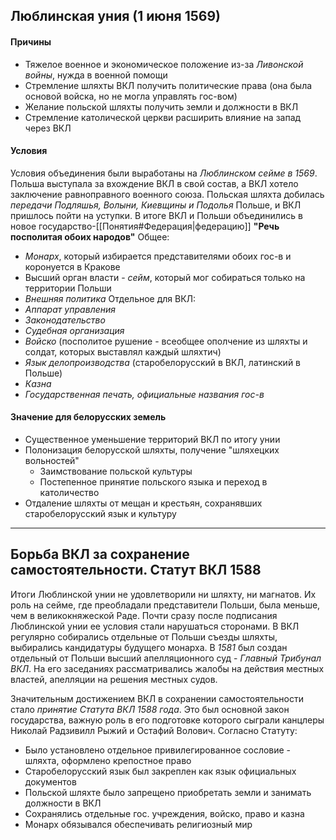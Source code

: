 ## Люблинская уния (1 июня 1569)

#### Причины
- Тяжелое военное и экономическое положение из-за *Ливонской войны*, нужда в военной помощи
- Стремление шляхты ВКЛ получить политические права (она была основой войска, но не могла управлять гос-вом)
- Желание польской шляхты получить земли и должности в ВКЛ
- Стремление католической церкви расширить влияние на запад через ВКЛ

#### Условия 
Условия объединения были выработаны на *Люблинском сейме в 1569*. Польша выступала за вхождение ВКЛ в свой состав, а ВКЛ хотело заключение равноправного военного союза. Польская шляхта добилась *передачи Подляшья, Волыни, Киевщины и Подолья* Польше, и ВКЛ пришлось пойти на уступки. В итоге ВКЛ и Польши объединились в новое государство-[[Понятия#Федерация|федерацию]] **"Речь посполитая обоих народов"**
Общее:
- *Монарх*, который избирается представителями обоих гос-в и коронуется в Кракове
- Высший орган власти - *сейм*, который мог собираться только на территории Польши
- *Внешняя политика*
Отдельное для ВКЛ:
- *Аппарат управления*
- *Законодательство*
- *Судебная организация*
- *Войско* (посполитое рушение - всеобщее ополчение из шляхты и солдат, которых выставлял каждый шляхтич)
- *Язык делопроизводства* (старобелорусский в ВКЛ, латинский в Польше)
- *Казна*
- *Государственная печать, официальные названия гос-в*

#### Значение для белорусских земель
- Существенное уменьшение территорий ВКЛ по итогу унии
- Полонизация белорусской шляхты, получение "шляхецких вольностей"
	- Заимствование польской культуры
	- Постепенное принятие польского языка и переход в католичество
- Отдаление шляхты от мещан и крестьян, сохранявших старобелорусский язык и культуру

---

## Борьба ВКЛ за сохранение самостоятельности. Статут ВКЛ 1588

Итоги Люблинской унии не удовлетворили ни шляхту, ни магнатов. Их роль на сейме, где преобладали представители Польши, была меньше, чем в великокняжеской Раде. Почти сразу после подписания Люблинской унии ее условия стали нарушаться сторонами. В ВКЛ регулярно собирались отдельные от Польши съезды шляхты, выбирались кандидатуры будущего монарха. В *1581* был создан отдельный от Польши высший апелляционного суд - *Главный Трибунал ВКЛ*. На его заседаниях рассматривались жалобы на действия местных властей, апелляции на решения местных судов. 

Значительным достижением ВКЛ в сохранении самостоятельности стало *принятие Статута ВКЛ 1588 года*. Это был основной закон государства, важную роль в его подготовке которого сыграли канцлеры Николай Радзивилл Рыжий и Остафий Волович. Согласно Статуту:
- Было установлено отдельное привилегированное сословие - шляхта, оформлено крепостное право
- Старобелорусский язык был закреплен как язык официальных документов
- Польской шляхте было запрещено приобретать земли и занимать должности в ВКЛ
- Сохранялись отдельные гос. учреждения, войско, право и казна
- Монарх обязывался обеспечивать религиозный мир